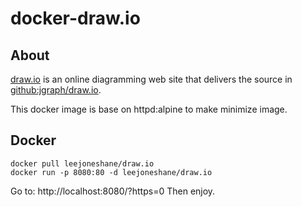 # docker-draw.io

About
-----
[draw.io](https://www.draw.io) is an online diagramming web site that delivers the source in [github:jgraph/draw.io](https://github.com/jgraph/draw.io.git).

This docker image is base on httpd:alpine to make minimize image.

Docker
------
```
docker pull leejoneshane/draw.io
docker run -p 8080:80 -d leejoneshane/draw.io
```
Go to: http://localhost:8080/?https=0
Then enjoy.
